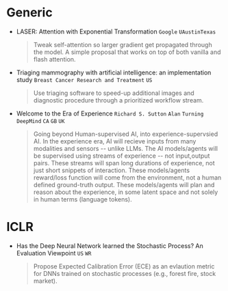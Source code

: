 # Generic

* LASER: Attention with Exponential Transformation `Google` `UAustinTexas`
	> Tweak self-attention so larger gradient get propagated through the model. A simple proposal that works on top of both vanilla and flash attention.

* Triaging mammography with artificial intelligence: an implementation study `Breast Cancer Research and Treatment` `US`
	> Use triaging software to speed-up additional images and diagnostic procedure through a prioritized workflow stream.
	
* Welcome to the Era of Experience `Richard S. Sutton` `Alan` `Turning` `DeepMind` `CA` `GB` `UK`
	> Going beyond Human-supervised AI, into experience-supervsied AI. In the experience era, AI will recieve inputs from many modalities and sensors -- unlike LLMs. The AI models/agents will be supervised using streams of experience -- not input,output pairs. These streams will span long durations of experience, not just short snippets of interaction. These models/agents reward/loss function will come from the environment, not a human defined ground-truth output. These models/agents will plan and reason about the experience, in some latent space and not solely in human terms (language tokens).
	
# ICLR 

* Has the Deep Neural Network learned the Stochastic Process? An Evaluation Viewpoint `US` `WR`
	> Propose Expected Calibration Error (ECE) as an evlaution metric for DNNs trained on stochastic processes (e.g., forest fire, stock market).